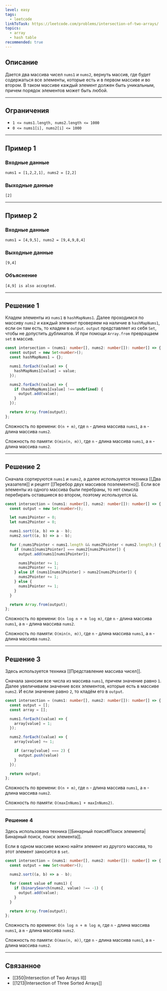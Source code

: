 ```yaml
---
level: easy
tags:
  - leetcode
linkToTask: https://leetcode.com/problems/intersection-of-two-arrays/
topics:
  - array
  - hash table
recommended: true
---
```

## Описание

Дается два массива чисел `nums1` и `nums2`, вернуть массив, где будет содержаться все элементы, которые есть и в первом массиве и во втором. В таком массиве каждый элемент должен быть уникальным, причем порядок элементов может быть любой.

---
## Ограничения

- `1 <= nums1.length, nums2.length <= 1000`
- `0 <= nums1[i], nums2[i] <= 1000`

---
## Пример 1

### Входные данные

```
nums1 = [1,2,2,1], nums2 = [2,2]
```
### Выходные данные

```
[2]
```

---
## Пример 2

### Входные данные

```
nums1 = [4,9,5], nums2 = [9,4,9,8,4]
```
### Выходные данные

```
[9,4]
```
### Объяснение

```
[4,9] is also accepted.
```

---
## Решение 1

Кладем элементы из `nums1` в `hashMapNums1`. Далее проходимся по массиву `nums2` и каждый элемент проверяем на наличие в `hashMapNums1`, если он там есть, то кладем в `output`. `output` представляет из себя `Set`, чтобы не допустить дубликатов. И при помощи `Array.from` превращаем `set` в массив.

```typescript
const intersection = (nums1: number[], nums2: number[]): number[] => {
  const output = new Set<number>();
  const hashMapNums1 = {};

  nums1.forEach((value) => {
    hashMapNums1[value] = value;
  });

  nums2.forEach((value) => {
    if (hashMapNums1[value] !== undefined) {
      output.add(value);
    }
  });

  return Array.from(output);
};
```

Сложность по времени: `O(n + m)`, где `n` - длина массива `nums1`, а `m` - длина массива `nums2`.

Сложность по памяти: `O(min(n, m))`, где `n` - длина массива `nums1`, а `m` - длина массива `nums2`.

---
## Решение 2

Сначала сортируются `nums1` и `nums2`, а далее используется техника [[Два указателя]] и рецепт [[Перебор двух массивов поэлементно]].  Если все элементы из одного массива были перебраны, то нет смысла перебирать оставшиеся во втором, поэтому используется `&&`.

```typescript
const intersection = (nums1: number[], nums2: number[]): number[] => {
  const output = new Set<number>();

  let nums1Pointer = 0;
  let nums2Pointer = 0;

  nums1.sort((a, b) => a - b);
  nums2.sort((a, b) => a - b);

  for (;nums1Pointer < nums1.length && nums2Pointer < nums2.length;) {
    if (nums1[nums1Pointer] === nums2[nums2Pointer]) {
      output.add(nums1[nums1Pointer]);

      nums1Pointer += 1;
      nums2Pointer += 1;
    } else if (nums1[nums1Pointer] > nums2[nums2Pointer]) {
      nums2Pointer += 1;
    } else {
      nums1Pointer += 1;
    }
  }

  return Array.from(output);
};
```

Сложность по времени: `O(n log n + m log m)`, где `n` - длина массива `nums1`, а `m` - длина массива `nums2`.

Сложность по памяти: `O(min(n, m))`, где `n` - длина массива `nums1`, а `m` - длина массива `nums2`.

---
## Решение 3

Здесь используется техника [[Представление массива чисел]].

Сначала заносим все числа из массива `nums1`, причем значение равно `1`. Далее увеличиваем значение всех элементов, которые есть в массиве `nums2`. И если значение равно `2`, то кладём его в `output`.

```typescript
const intersection = (nums1: number[], nums2: number[]): number[] => {
  const output = [];
  const array = [];

  nums1.forEach((value) => {
    array[value] = 1;
  });

  nums2.forEach((value) => {
    array[value] += 1;

    if (array[value] === 2) {
      output.push(value)
    }
  });

  return output;
};
```

Сложность по времени: `O(n + m)`, где `n` - длина массива `nums1`, а `m` - длина массива `nums2`.

Сложность по памяти: `O(maxInNums1 + maxInNums2)`.

---
### Решение 4

Здесь использована техника [[Бинарный поиск#Поиск элемента|Бинарный поиск, поиск элемента]].

Если в одном массиве можно найти элемент из другого массива, то этот элемент заносится в `set`.

```typescript
const intersection = (nums1: number[], nums2: number[]): number[] => {
  const output = new Set<number>();
  
  nums2.sort((a, b) => a - b);

  for (const value of nums1) {
    if (binarySearch(nums2, value) !== -1) {
      output.add(value);
    }
  }

  return Array.from(output);
};
```

Сложность по времени: `O(n log n + m log m`, где `n` - длина массива `nums1`, а `m` - длина массива `nums2`.

Сложность по памяти: `O(max(n, m))`, где `n` - длина массива `nums1`, а `m` - длина массива `nums2`.

---
## Связанное 

- [[350|Intersection of Two Arrays II]]
- [[1213|Intersection of Three Sorted Arrays]]